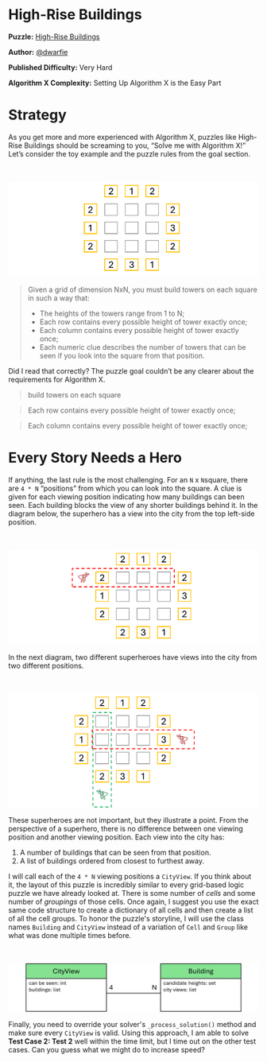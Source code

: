 # High-Rise Buildings

__Puzzle:__ [High-Rise Buildings](https://www.codingame.com/training/expert/high-rise-buildings)

__Author:__ [@dwarfie](https://www.codingame.com/profile/2ad5cc4919ed368f16de4aecd570e21e477551)

__Published Difficulty:__ Very Hard

__Algorithm X Complexity:__ Setting Up Algorithm X is the Easy Part

# Strategy

As you get more and more experienced with Algorithm X, puzzles like High-Rise Buildings should be screaming to you, “Solve me with Algorithm X!” Let’s consider the toy example and the puzzle rules from the goal section.

<BR><BR>
![High Rise Buildings Example](HighRise1.png)
<BR>

>Given a grid of dimension NxN, you must build towers on each square in such a way that:
>- The heights of the towers range from 1 to N;
>- Each row contains every possible height of tower exactly once;
>- Each column contains every possible height of tower exactly once;
>- Each numeric clue describes the number of towers that can be seen if you look into the square from that position.

Did I read that correctly? The puzzle goal couldn’t be any clearer about the requirements for Algorithm X.

>build towers on each square

>Each row contains every possible height of tower exactly once;

>Each column contains every possible height of tower exactly once;

# Every Story Needs a Hero

If anything, the last rule is the most challenging. For an `N` x `N`square, there are `4 * N` “positions” from which you can look into the square. A clue is given for each viewing position indicating how many buildings can been seen. Each building blocks the view of any shorter buildings behind it. In the diagram below, the superhero has a view into the city from the top left-side position.

<BR><BR>
![Multiple City Views](HighRise2.png)
<BR>

In the next diagram, two different superheroes have views into the city from two different positions.

<BR><BR>
![City View Example](HighRise3.png)
<BR>

These superheroes are not important, but they illustrate a point. From the perspective of a superhero, there is no difference between one viewing position and another viewing position. Each view into the city has:

1.	A number of buildings that can be seen from that position.
2.	A list of buildings ordered from closest to furthest away.

I will call each of the `4 * N` viewing positions a `CityView`. If you think about it, the layout of this puzzle is incredibly similar to every grid-based logic puzzle we have already looked at. There is some number of _cells_ and some number of _groupings_ of those cells. Once again, I suggest you use the exact same code structure to create a dictionary of all cells and then create a list of all the cell groups. To honor the puzzle's storyline, I will use the class names `Building` and `CityView` instead of a variation of `Cell` and `Group` like what was done multiple times before.

<BR><BR>
![Bigh Rise Buildings Classes](HighRiseBuildingsClasses.png)
<BR>

Finally, you need to override your solver's `_process_solution()` method and make sure every `CityView` is valid. Using this approach, I am able to solve __Test Case 2: Test 2__ well within the time limit, but I time out on the other test cases. Can you guess what we might do to increase speed?
